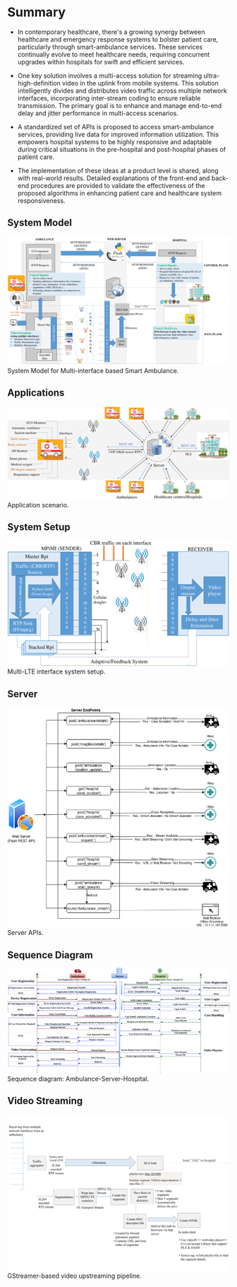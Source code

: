 # Summary

- In contemporary healthcare, there's a growing synergy between healthcare and emergency response systems to bolster patient care, particularly through smart-ambulance services. These services continually evolve to meet healthcare needs, requiring concurrent upgrades within hospitals for swift and efficient services.

- One key solution involves a multi-access solution for streaming ultra-high-definition video in the uplink from mobile systems. This solution intelligently divides and distributes video traffic across multiple network interfaces, incorporating inter-stream coding to ensure reliable transmission. The primary goal is to enhance and manage end-to-end delay and jitter performance in multi-access scenarios.

- A standardized set of APIs is proposed to access smart-ambulance services, providing live data for improved information utilization. This empowers hospital systems to be highly responsive and adaptable during critical situations in the pre-hospital and post-hospital phases of patient care.

- The implementation of these ideas at a product level is shared, along with real-world results. Detailed explanations of the front-end and back-end procedures are provided to validate the effectiveness of the proposed algorithms in enhancing patient care and healthcare system responsiveness.

## System Model

![System Model](assets/System.png)
System Model for Multi-interface based Smart Ambulance.


## Applications
![Applications](assets/MAS_arch.png)
Application scenario.


## System Setup
![System Setup](assets/setup.png)
Multi-LTE interface system setup.


## Server
![Server](assets/server.png)
Server APIs.


## Sequence Diagram
![Sequence Diagram](assets/SequenceDiagram_whiteBG.png)
Sequence diagram: Ambulance-Server-Hospital.


## Video Streaming
![Video Streaming](assets/Gstreammer_video.png)
GStreamer-based video upstreaming pipeline.





